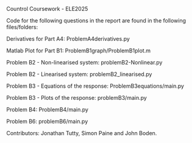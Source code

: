 Countrol Coursework - ELE2025

Code for the following questions in the report are found in the following files/folders:

Derivatives for Part A4: ProblemA4derivatives.py

Matlab Plot for Part B1: ProblemB1graph/ProblemB1plot.m

Problem B2 - Non-linearised system: problemB2-Nonlinear.py

Problem B2 - Linearised system: problemB2_linearised.py

Problem B3 - Equations of the response: ProblemB3equations/main.py

Problem B3 - Plots of the response: problemB3/main.py

Problem B4: ProblemB4/main.py

Problem B6: problemB6/main.py

Contributors:
Jonathan Tutty,
Simon Paine and
John Boden.
